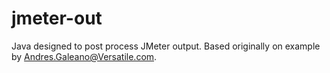 # jmeter-out

Java designed to post process JMeter output. Based originally on example by Andres.Galeano@Versatile.com.

